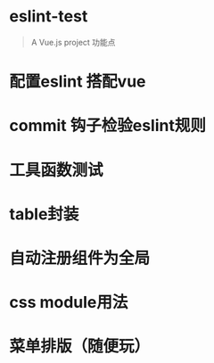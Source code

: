 # eslint-test

> A Vue.js project 功能点

# 配置eslint 搭配vue
# commit 钩子检验eslint规则
# 工具函数测试
# table封装
# 自动注册组件为全局
# css module用法
# 菜单排版（随便玩）
